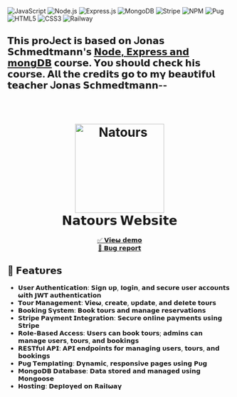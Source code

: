 ![JavaScript](https://img.shields.io/badge/JavaScript-F7DF1E?style=for-the-badge&logo=javascript&logoColor=black)  ![Node.js](https://img.shields.io/badge/Node.js-339933?style=for-the-badge&logo=node.js&logoColor=white)  ![Express.js](https://img.shields.io/badge/Express.js-000000?style=for-the-badge&logo=express&logoColor=white)  ![MongoDB](https://img.shields.io/badge/MongoDB-47A248?style=for-the-badge&logo=mongodb&logoColor=white)  ![Stripe](https://img.shields.io/badge/Stripe-635BFF?style=for-the-badge&logo=stripe&logoColor=white)  ![NPM](https://img.shields.io/badge/NPM-CB3837?style=for-the-badge&logo=npm&logoColor=white)  ![Pug](https://img.shields.io/badge/Pug-A86454?style=for-the-badge&logo=pug&logoColor=white)  ![HTML5](https://img.shields.io/badge/HTML5-E34F26?style=for-the-badge&logo=html5&logoColor=white)  ![CSS3](https://img.shields.io/badge/CSS3-1572B6?style=for-the-badge&logo=css3&logoColor=white)  ![Railway](https://img.shields.io/badge/Railway-0B0D0E?style=for-the-badge&logo=railway&logoColor=white)


## 𝗧𝗵𝗶𝘀 𝗽𝗿𝝾ᒍ𝗲𝗰𝘁 𝗶𝘀 𝗯𝗮𝘀𝗲𝗱 𝝾𝗻 ᒍ𝝾𝗻𝗮𝘀 𝗦𝗰𝗵𝗺𝗲𝗱𝘁𝗺𝗮𝗻𝗻'𝘀 [𝝢𝗼𝗱𝗲, 𝗘𝘅𝗽𝗿𝗲𝘀𝘀 𝗮𝗻𝗱 𝗺𝗼𝗻𝗴𝗗𝗕](https://www.udemy.com/course/nodejs-express-mongodb-bootcamp/) 𝗰𝝾𝞄𝗿𝘀𝗲. 𝝪𝝾𝞄 𝘀𝗵𝝾𝞄𝗹𝗱 𝗰𝗵𝗲𝗰𝗸 𝗵𝗶𝘀 𝗰𝝾𝞄𝗿𝘀𝗲. 𝝖𝗹𝗹 𝘁𝗵𝗲 𝗰𝗿𝗲𝗱𝗶𝘁𝘀 𝗴𝝾 𝘁𝝾 𝗺𝝲 𝗯𝗲𝗮𝞄𝘁𝗶𝗳𝞄𝗹 𝘁𝗲𝗮𝗰𝗵𝗲𝗿 ᒍ𝝾𝗻𝗮𝘀 𝗦𝗰𝗵𝗺𝗲𝗱𝘁𝗺𝗮𝗻𝗻--

<h1 align="center">
  <br>
  <a href="https://natours-xbsh.onrender.com/"><img src="https://github.com/ritiksharmarj/natours/assets/54701022/326dd79a-8751-4d1d-883f-b302cf0461c5" alt="Natours" width="200"></a>
<br>
  𝝢𝗮𝘁𝗼𝞄𝗿𝘀 𝗪𝗲𝗯𝘀𝗶𝘁𝗲
<br>
</h1>

 <p align="center">
    <a href="https://natours-mdjoy-ph0enix46.up.railway.app/">✅ 𝗩𝗶𝗲𝞈 𝗱𝗲𝗺𝝾</a>
    <br/>
    <a href="https://github.com/pH0enix46/Natours-Website---NODE-EXPRESS-MONGODB/issues">🐛 𝗕𝞄𝗴 𝗿𝗲𝗽𝝾𝗿𝘁</a>
  </p>
  </div>

## 📌 𝗙𝗲𝗮𝘁𝞄𝗿𝗲𝘀  
- **𝗨𝘀𝗲𝗿 𝝖𝞄𝘁𝗵𝗲𝗻𝘁𝗶𝗰𝗮𝘁𝗶𝗼𝗻**: 𝗦𝗶𝗴𝗻 𝞄𝗽, 𝝞𝗼𝗴𝗶𝗻, 𝗮𝗻𝗱 𝘀𝗲𝗰𝞄𝗿𝗲 𝞄𝘀𝗲𝗿 𝗮𝗰𝗰𝗼𝞄𝗻𝘁𝘀 𝞈𝗶𝘁𝗵 𝗝𝗪𝝩 𝗮𝞄𝘁𝗵𝗲𝗻𝘁𝗶𝗰𝗮𝘁𝗶𝗼𝗻
- **𝝩𝗼𝞄𝗿 𝗠𝗮𝗻𝗮𝗴𝗲𝗺𝗲𝗻𝘁**: 𝗩𝗶𝗲𝞈, 𝗰𝗿𝗲𝗮𝘁𝗲, 𝞄𝗽𝗱𝗮𝘁𝗲, 𝗮𝗻𝗱 𝗱𝗲𝝞𝗲𝘁𝗲 𝘁𝗼𝞄𝗿𝘀  
- **𝗕𝗼𝗼𝗸𝗶𝗻𝗴 𝗦𝝲𝘀𝘁𝗲𝗺**: 𝗕𝗼𝗼𝗸 𝘁𝗼𝞄𝗿𝘀 𝗮𝗻𝗱 𝗺𝗮𝗻𝗮𝗴𝗲 𝗿𝗲𝘀𝗲𝗿𝝼𝗮𝘁𝗶𝗼𝗻𝘀  
- **𝗦𝘁𝗿𝗶𝗽𝗲 𝗣𝗮𝝲𝗺𝗲𝗻𝘁 𝗜𝗻𝘁𝗲𝗴𝗿𝗮𝘁𝗶𝗼𝗻**: 𝗦𝗲𝗰𝞄𝗿𝗲 𝗼𝗻𝝞𝗶𝗻𝗲 𝗽𝗮𝝲𝗺𝗲𝗻𝘁𝘀 𝞄𝘀𝗶𝗻𝗴 **𝗦𝘁𝗿𝗶𝗽𝗲** 
- **𝗥𝗼𝝞𝗲-𝗕𝗮𝘀𝗲𝗱 𝝖𝗰𝗰𝗲𝘀𝘀**: 𝗨𝘀𝗲𝗿𝘀 𝗰𝗮𝗻 𝗯𝗼𝗼𝗸 𝘁𝗼𝞄𝗿𝘀; 𝗮𝗱𝗺𝗶𝗻𝘀 𝗰𝗮𝗻 𝗺𝗮𝗻𝗮𝗴𝗲 𝞄𝘀𝗲𝗿𝘀, 𝘁𝗼𝞄𝗿𝘀, 𝗮𝗻𝗱 𝗯𝗼𝗼𝗸𝗶𝗻𝗴𝘀  
- **𝗥𝗘𝗦𝝩𝗳𝞄𝝞 𝝖𝗣𝗜**: 𝝖𝗣𝗜 𝗲𝗻𝗱𝗽𝗼𝗶𝗻𝘁𝘀 𝗳𝗼𝗿 𝗺𝗮𝗻𝗮𝗴𝗶𝗻𝗴 𝞄𝘀𝗲𝗿𝘀, 𝘁𝗼𝞄𝗿𝘀, 𝗮𝗻𝗱 𝗯𝗼𝗼𝗸𝗶𝗻𝗴𝘀  
- **𝗣𝞄𝗴 𝝩𝗲𝗺𝗽𝝞𝗮𝘁𝗶𝗻𝗴**: 𝗗𝝲𝗻𝗮𝗺𝗶𝗰, 𝗿𝗲𝘀𝗽𝗼𝗻𝘀𝗶𝝼𝗲 𝗽𝗮𝗴𝗲𝘀 𝞄𝘀𝗶𝗻𝗴 **𝗣𝞄𝗴**  
- **𝗠𝗼𝗻𝗴𝗼𝗗𝗕 𝗗𝗮𝘁𝗮𝗯𝗮𝘀𝗲**: 𝗗𝗮𝘁𝗮 𝘀𝘁𝗼𝗿𝗲𝗱 𝗮𝗻𝗱 𝗺𝗮𝗻𝗮𝗴𝗲𝗱 𝞄𝘀𝗶𝗻𝗴 **𝗠𝗼𝗻𝗴𝗼𝗼𝘀𝗲** 
- **𝗛𝗼𝘀𝘁𝗶𝗻𝗴**: 𝗗𝗲𝗽𝝞𝗼𝝲𝗲𝗱 𝗼𝗻 **𝗥𝗮𝗶𝝞𝞈𝗮𝝲**
